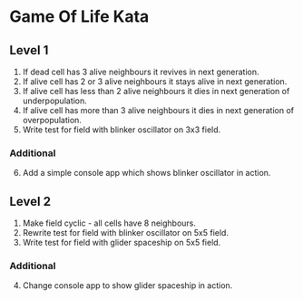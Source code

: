 # Game Of Life Kata
## Level 1
1. If dead cell has 3 alive neighbours it revives in next generation.
2. If alive cell has 2 or 3 alive neighbours it stays alive in next generation.
3. If alive cell has less than 2 alive neighbours it dies in next generation of underpopulation.
4. If alive cell has more than 3 alive neighbours it dies in next generation of overpopulation.
5. Write test for field with blinker oscillator on 3x3 field.
### Additional
6. Add a simple console app which shows blinker oscillator in action.

## Level 2
1. Make field cyclic - all cells have 8 neighbours.
2. Rewrite test for field with blinker oscillator on 5x5 field.
3. Write test for field with glider spaceship on 5x5 field.
### Additional
4. Change console app to show glider spaceship in action.
